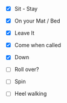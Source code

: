 - [x] Sit - Stay
- [x] On your Mat / Bed
- [x] Leave It
- [x] Come when called
- [x] Down
- [ ] Roll over?
- [ ] Spin

- [ ] Heel walking